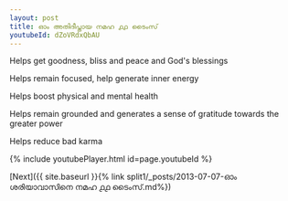 ```yaml
---
layout: post
title: ഓം അതിദീപ്തായ നമഹ ൧൧ ടൈംസ്
youtubeId: dZoVRdxQbAU
---
```

 
 
Helps get goodness, bliss and peace and God's blessings
 
Helps remain focused, help generate inner energy 
 
Helps boost physical and mental health 
 
Helps remain grounded and generates a sense of gratitude towards the greater power 
 
Helps reduce bad karma
 
 
 
 


{% include youtubePlayer.html id=page.youtubeId %}
 
[Next]({{ site.baseurl }}{% link  split1/_posts/2013-07-07-ഓം ശരിയാവാസിനെ നമഹ ൧൧ ടൈംസ്.md%})
 

